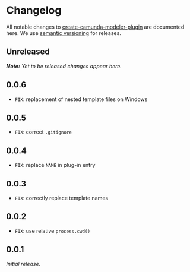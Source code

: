 # Changelog

All notable changes to [create-camunda-modeler-plugin](https://github.com/nikku/create-camunda-modeler-plugin) are documented here. We use [semantic versioning](http://semver.org/) for releases.

## Unreleased

___Note:__ Yet to be released changes appear here._

## 0.0.6

* `FIX`: replacement of nested template files on Windows

## 0.0.5

* `FIX`: correct `.gitignore`

## 0.0.4

* `FIX`: replace `NAME` in plug-in entry

## 0.0.3

* `FIX`: correctly replace template names

## 0.0.2

* `FIX`: use relative `process.cwd()`

## 0.0.1

_Initial release._
